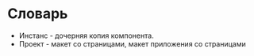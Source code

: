 # Словарь
* Инстанс - дочерняя копия компонента.
* Проект - макет со страницами, макет приложения со страницами